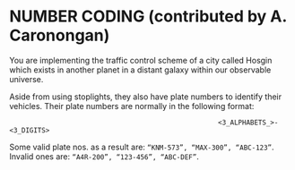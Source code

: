 # NUMBER CODING (contributed by A. Caronongan)
You are implementing the traffic control scheme of a city called Hosgin which exists in another planet in a distant galaxy within our observable universe.


 Aside from using stoplights, they also have plate numbers to identify their vehicles. Their plate numbers are normally in the following format:

                                                        <3_ALPHABETS_>-<3_DIGITS>
Some valid plate nos. as a result are: ```“KNM-573”, “MAX-300”, “ABC-123”```. Invalid ones are: ```“A4R-200”, “123-456”, “ABC-DEF”```.
